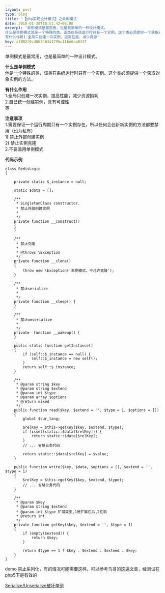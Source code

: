 ```yaml
---  
layout: post  
type: blog  
title: '【php实现设计模式】之单例模式'  
date: 2018-01-30T18:51:42+08:00  
excerpt: '单例模式是最常用，也是最简单的一种设计模式。
什么是单例模式他是一个特殊的类，该类在系统运行时只有一个实例。这个类必须提供一个获取对象实例的方法。
有什么作用1.全局只创建一次实例，提高性能，减少资源'  
key: af002f0cd867463d1796c118e6aa0447  
---  
```


单例模式是最常用，也是最简单的一种设计模式。

**什么是单例模式**  
他是一个特殊的类，该类在系统运行时只有一个实例。这个类必须提供一个获取对象实例的方法。

**有什么作用**  
1.全局只创建一次实例，提高性能，减少资源损耗  
2.自已统一创建实例，具有可控性  
等

**注意事项**  
1.需要保证一个运行周期只有一个实例存在，所以任何会创新新实例的方法都要禁用（设为私有）  
1\) 禁止外部创建实例  
2\) 禁止实例克隆  
2.不要滥用单例模式

**代码示例**

```
class RedisLogic
{

    private static $_instance = null;

    static $data = [];

    /**
     * SingletonClass constructor.
     * 禁止外部创建实例
     *
     */
    private function __construct()
    {
    }

    /**
     * 禁止克隆
     *
     * @throws \Exception
     */
    private function __clone()
    {
        throw new \Exception('单例模式，不允许克隆');
    }
    
    /**
     * 禁止serialize
     *
     */
    private function __sleep() {
    }
 
    /**
     * 禁止unserialize
     *
     */
    private  function __wakeup() {
    } 
    
    public static function getInstance()
    {
        if (self::$_instance == null) {
            self::$_instance = new self();
        }
        return self::$_instance;
    }

    /**
     * @param string $key
     * @param string $extend
     * @param int $type
     * @param array $options
     * @return mixed
     */
    public function read($key, $extend = '', $type = 1, $options = [])
    {
        global $cur_lang;

        $relKey = $this->getKey($key, $extend, $type);
        if (isset(static::$data[$relKey])) {
            return static::$data[$relKey];
        }
        // ... 省略业务代码

        return static::$data[$relKey] = $value;
    }

    public function write($key, $data, $options = [], $extend = '', $type = 1)
    {
        $relKey = $this->getKey($key, $extend, $type);
        // ... 省略业务代码
    }

    /**
     * @param $key
     * @param string $extend
     * @param int $type 扩展类型,1是扩展在后,2在前
     * @return int
     */
    private function getKey($key, $extend = '', $type = 1)
    {
        if (empty($extend)) {
            return $key;
        }

        return $type == 1 ? $key . $extend : $extend . $key;
    }
}
```

demo 禁止系列化，有的情况可能需要这样。可以参考鸟哥的这遍文章，经测试在php5下是有效的

[Serialize/Unserialize破坏单例](http://www.laruence.com/2011/03/18/1909.html)